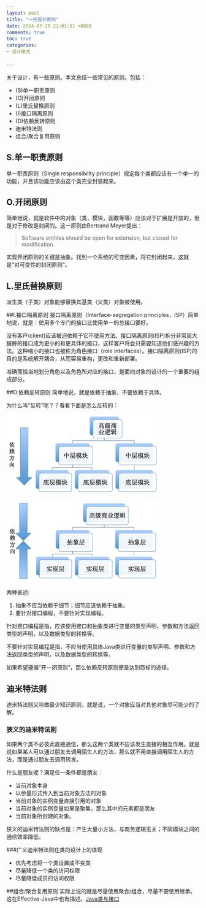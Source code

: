```yaml
---
layout: post
title: "一些设计原则"
date: 2014-07-25 21:01:51 +0800
comments: true
toc: true
categories: 
- 设计模式

---
```


关于设计，有一些原则。本文总结一些常见的原则。包括：

* (S)单一职责原则
* (O)开闭原则
* (L)里氏替换原则
* (I)接口隔离原则
* (D)依赖反转原则
* 迪米特法则
* 组合/聚合复用原则

<!--more-->

## S.单一职责原则
单一职责原则（Single responsibility principle）规定每个类都应该有一个单一的功能，并且该功能应该由这个类完全封装起来。

## O.开闭原则
简单地说，就是软件中的对象（类，模块，函数等等）应该对于扩展是开放的，但是对于修改是封闭的。这一原则由Bertrand Meyer提出：

>Software entities should be open for extension, but closed for modification.

实现开闭原则的关键是抽象。找到一个系统的可变因素，将它封闭起来，这就是“对可变性的封闭原则”。

## L.里氏替换原则
派生类（子类）对象能够替换其基类（父类）对象被使用。

##I.接口隔离原则
接口隔离原则（Interface-segregation principles，ISP）简单地说，就是：使用多个专门的接口比使用单一的总接口要好。

没有客户(client)应该被迫依赖于它不使用方法。接口隔离原则(ISP)拆分非常庞大臃肿的接口成为更小的和更具体的接口，这样客户将会只需要知道他们感兴趣的方法。这种缩小的接口也被称为角色接口（role interfaces）。接口隔离原则(ISP)的目的是系统解开耦合，从而容易重构，更改和重新部署。

准确而恰当地划分角色以及角色所对应的接口，是面向对象的设计的一个重要的组成部分。

##D.依赖反转原则
简单地说，就是依赖于抽象，不要依赖于具体。

为什么叫“反转”呢？？看看下面是怎么反转的：

![image](/myresource/images/img_blog_20140725_1.png)

![image](/myresource/images/img_blog_20140725_2.png)

两种表述:

1. 抽象不应当依赖于细节；细节应该依赖于抽象。
2. 要针对接口编程，不要针对实现编程。

针对接口编程是指，应该使用接口和抽象类进行变量的类型声明、参数和方法返回类型的声明，以及数据类型的转换等。

不要针对实现编程是指，不应当使用具体Java类进行变量的类型声明、参数和方法返回类型的声明，以及数据类型的转换等。

如果希望遵循“开－闭原则”，那么依赖反转原则便是达到目标的途径。

## 迪米特法则
迪米特法则又叫做最少知识原则，就是说，一个对象应当对其他对象尽可能少的了解。

### 狭义的迪米特法则
如果两个类不必彼此直接通信，那么这两个类就不应该发生直接的相互作用。就是说如果某人可以通过朋友去调用陌生人的方法，那么就不用直接调用陌生人的方法，而是通过朋友去调用转发。

什么是朋友呢？满足任一条件都是朋友：

* 当前对象本身
* 以参量形式传入到当前对象方法的对象
* 当前对象的实例变量直接引用的对象
* 当前对象的实例变量如果是聚集，那么其中的元素都是朋友
* 当前对象所创建的对象。

狭义的迪米特法则的缺点是：产生大量小方法，与商务逻辑无关；不同模块之间的通信效率降低。

###广义迪米特法则在类的设计上的体现
* 优先考虑将一个类设置成不变类
* 尽量降低一个类的访问权限
* 尽量降低成员的访问权限

##组合/聚合复用原则
实际上说的就是尽量使用聚合/组合，尽量不要使用继承。这在Effective-Java中也有描述。[Java类与接口](/blog/2014/07/08/effective-java-lei-he-jie-kou/)
